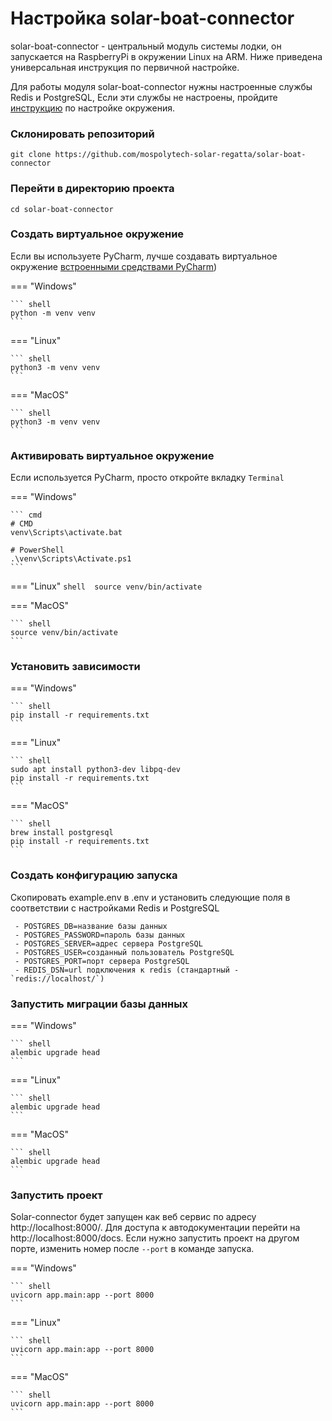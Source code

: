 # Настройка solar-boat-connector

solar-boat-connector - центральный модуль системы лодки, он запускается на RaspberryPi в окружении
Linux на ARM. Ниже приведена универсальная инструкция по первичной настройке.

Для работы модуля solar-boat-connector нужны настроенные службы Redis и PostgreSQL,
Если эти службы не настроены, пройдите [инструкцию](../environment.md) по настройке окружения.

### Склонировать репозиторий

```shell
git clone https://github.com/mospolytech-solar-regatta/solar-boat-connector
```

### Перейти в директорию проекта

```shell
cd solar-boat-connector
```

### Создать виртуальное окружение

Если вы используете PyCharm, лучше создавать виртуальное
окружение [встроенными средствами PyCharm](https://www.jetbrains.com/help/pycharm/creating-virtual-environment.html))

=== "Windows"

    ``` shell
    python -m venv venv
    ```

=== "Linux"

    ``` shell
    python3 -m venv venv
    ```

=== "MacOS"

    ``` shell
    python3 -m venv venv
    ```

### Активировать виртуальное окружение

Если используется PyCharm, просто откройте вкладку `Terminal`

=== "Windows"

    ``` cmd
    # CMD
    venv\Scripts\activate.bat

    # PowerShell
    .\venv\Scripts\Activate.ps1
    ```

=== "Linux"
    ``` shell 
    source venv/bin/activate
    ```

=== "MacOS"

    ``` shell
    source venv/bin/activate
    ```
### Установить зависимости

=== "Windows"

    ``` shell
    pip install -r requirements.txt
    ```

=== "Linux"

    ``` shell
    sudo apt install python3-dev libpq-dev
    pip install -r requirements.txt
    ```

=== "MacOS"

    ``` shell
    brew install postgresql
    pip install -r requirements.txt
    ```

### Создать конфигурацию запуска

Скопировать example.env в .env и установить следующие поля в соответствии с настройками Redis и PostgreSQL

     - POSTGRES_DB=название базы данных
     - POSTGRES_PASSWORD=пароль базы данных
     - POSTGRES_SERVER=адрес сервера PostgreSQL
     - POSTGRES_USER=созданный пользователь PostgreSQL
     - POSTGRES_PORT=порт сервера PostgreSQL
     - REDIS_DSN=url подключения к redis (стандартный - `redis://localhost/`)

### Запустить миграции базы данных

=== "Windows"

    ``` shell
    alembic upgrade head
    ```

=== "Linux"

    ``` shell
    alembic upgrade head
    ```

=== "MacOS"

    ``` shell
    alembic upgrade head
    ```

### Запустить проект
Solar-connector будет запущен как веб сервис по адресу http://localhost:8000/.
Для доступа к автодокументации перейти на http://localhost:8000/docs. Если нужно 
запустить проект на другом порте, изменить номер после `--port` в команде запуска.

=== "Windows"

    ``` shell
    uvicorn app.main:app --port 8000
    ```

=== "Linux"

    ``` shell
    uvicorn app.main:app --port 8000
    ```

=== "MacOS"

    ``` shell
    uvicorn app.main:app --port 8000
    ```